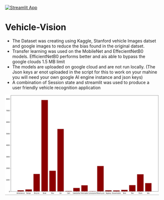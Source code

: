 [![Streamlit App](https://static.streamlit.io/badges/streamlit_badge_black_white.svg)](https://share.streamlit.io/shehroz218/vehicle-vision/main/vehicle-vision/app.py)


# Vehicle-Vision
+ The Dataset was creating using Kaggle, Stanford vehicle Images datset and google images to reduce the bias found in the original datset.
+ Transfer learning was used on the MobileNet and EffecientNetB0 models. EfficientNetB0 performs better and ais able to bypass the google clouds 1.5 MB limit
+ The models are uploaded on google cloud and are not run locally. (The Json keys ar enot uploaded in the script for this to work on your mahine you will need your own google AI engine instance and json keys)
+ A combination of Session state and streamlit was used to produce a user friendly vehicle recognition application



<img src="data_bias.JPG"></img>

